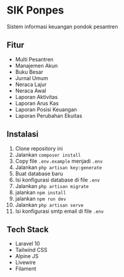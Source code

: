 # SIK Ponpes

Sistem informasi keuangan pondok pesantren

## Fitur

-   Multi Pesantren
-   Manajemen Akun
-   Buku Besar
-   Jurnal Umum
-   Neraca Lajur
-   Neraca Awal
-   Laporan Aktivitas
-   Laporan Arus Kas
-   Laporan Posisi Keuangan
-   Laporan Perubahan Ekuitas

## Instalasi

1. Clone repository ini
2. Jalankan `composer install`
3. Copy file `.env.example` menjadi `.env`
4. Jalankan `php artisan key:generate`
5. Buat database baru
6. Isi konfigurasi database di file `.env`
7. Jalankan `php artisan migrate`
8. jalankan `npm install`
9. jalankan `npm run dev`
10. Jalankan `php artisan serve`
11. Isi konfigurasi smtp email di file `.env`

## Tech Stack

-   Laravel 10
-   Tailwind CSS
-   Alpine JS
-   Livewire
-   Filament
